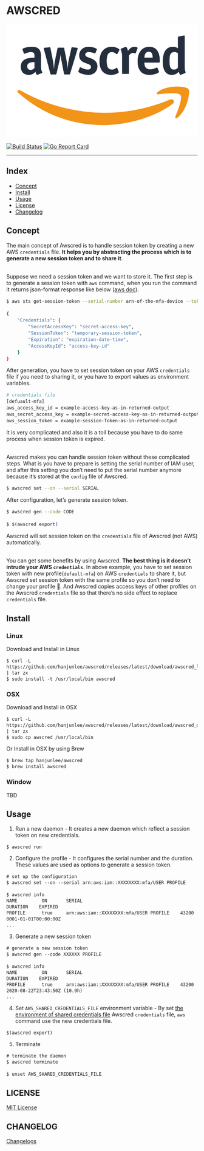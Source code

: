 # AWSCRED

![awscred](./docs/awscred.jpg)

[![Build Status](https://cloud.drone.io/api/badges/hanjunlee/awscred/status.svg)](https://cloud.drone.io/hanjunlee/awscred) [![Go Report Card](https://goreportcard.com/badge/github.com/hanjunlee/awscred)](https://goreportcard.com/report/github.com/hanjunlee/awscred)

---

## Index

- [Concept](#concept)
- [Install](#install)
- [Usage](#usage)
- [License](#license)
- [Changelog](#changelog)

## Concept 

The main concept of Awscred is to handle session token by creating a new AWS `credentials` file. **It helps you by abstracting the process which is to generate a new session token and to share it**.  
<br/>

Suppose we need a session token and we want to store it. The first step is to generate a session token with `aws` command, when you run the command it returns json-format response like below ([aws doc](https://aws.amazon.com/premiumsupport/knowledge-center/authenticate-mfa-cli/)). 

```bash
$ aws sts get-session-token --serial-number arn-of-the-mfa-device --token-code code-from-token 

{
    "Credentials": {
        "SecretAccessKey": "secret-access-key",
        "SessionToken": "temporary-session-token",
        "Expiration": "expiration-date-time",
        "AccessKeyId": "access-key-id"
    }
}
```

After generation, you have to set session token on your AWS `credentials` file if you need to sharing it, or you have to export values as environment variables.

```bash
# credentials file
[defuault-mfa]
aws_access_key_id = example-access-key-as-in-returned-output
aws_secret_access_key = example-secret-access-key-as-in-returned-output
aws_session_token = example-session-Token-as-in-returned-output
```

It is very complicated and also it is a toil because you have to do same process when session token is expired.  
<br/>

Awscred makes you can handle session token without these complicated steps. What is you have to prepare is setting the serial number of IAM user, and after this setting you don’t need to put the serial number anymore because it’s stored at the `config` file of Awscred.

```bash
$ awscred set --on --serial SERIAL 
```

After configuration, let’s generate session token. 

```bash
$ awscred gen --code CODE

$ $(awscred export)
```

Awscred will set session token on the `credentials` file of Awscred (not AWS) automatically.  
<br/>

You can get some benefits by using Awscred. **The best thing is it doesn’t intrude your AWS `credentials`**. In above example, you have to set session token with new profile(`default-mfa`) on AWS `credentials` to share it, but Awscred set session token with the same profile so you don’t need to change your profile 🙂.  And Awscred copies access keys of other profiles on the Awscred `credentials` file so that there’s no side effect to replace `credentials` file.

## Install

### Linux

Download and Install in Linux

```shell
$ curl -L https://github.com/hanjunlee/awscred/releases/latest/download/awscred_linux_amd64.tar.gz | tar zx
$ sudo install -t /usr/local/bin awscred
```

### OSX

Download and Install in OSX

```shell
$ curl -L https://github.com/hanjunlee/awscred/releases/latest/download/awscred_darwin_amd64.tar.gz | tar zx
$ sudo cp awscred /usr/local/bin
```

Or Install in OSX by using Brew

```shell
$ brew tap hanjunlee/awscred
$ brew install awscred
```

### Window

TBD

## Usage

1. Run a new daemon - It creates a new daemon which reflect a session token on new credentials.

```shell
$ awscred run
```

2. Configure the profile - It configures the serial number and the duration. These values are used as options to generate a session token.

```shell
# set up the configuration
$ awscred set --on --serial arn:aws:iam::XXXXXXXX:mfa/USER PROFILE

$ awscred info
NAME         ON       SERIAL                                    DURATION    EXPIRED
PROFILE      true     arn:aws:iam::XXXXXXXX:mfa/USER PROFILE    43200       0001-01-01T00:00:00Z
...
```

3. Generate a new session token 

```shell
# generate a new session token
$ awscred gen --code XXXXXX PROFILE

$ awscred info
NAME         ON       SERIAL                                    DURATION    EXPIRED
PROFILE      true     arn:aws:iam::XXXXXXXX:mfa/USER PROFILE    43200       2020-08-22T23:43:50Z (10.9h)
...
```

4. Set `AWS_SHARED_CREDENTIALS_FILE` environment variable - By set [the environment of shared credentials file](https://docs.aws.amazon.com/cli/latest/topic/config-vars.html#the-shared-credentials-file) Awscred `credentials` file, `aws` command use the new credentials file. 

```shell
$(awscred export)
```

5. Terminate 

```shell
# terminate the daemon
$ awscred terminate 

$ unset AWS_SHARED_CREDENTIALS_FILE
```

## LICENSE

[MIT License](./LICENSE)

## CHANGELOG

[Changelogs](./CHANGELOG.md)
